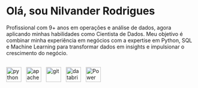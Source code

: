 # Olá, sou Nilvander Rodrigues 

Profissional com 9+ anos em operações e análise de dados, agora aplicando minhas habilidades como Cientista de Dados. Meu objetivo é combinar minha experiência em negócios com a expertise em Python, SQL e Machine Learning para transformar dados em insights e impulsionar o crescimento do negócio.

##

<img align="left" alt="python" title="python" height="40" style="padding-right:10px;" 
  src="https://cdn.jsdelivr.net/gh/devicons/devicon@latest/icons/python/python-original.svg"/>
<img align="left" alt="apache-spark" title="apache-spark" height="40" style="padding-right:10px;" 
  src="https://cdn.jsdelivr.net/gh/devicons/devicon@latest/icons/apachespark/apachespark-original.svg"/>
<img align="left" alt="git" title="git" height="40" style="padding-right:10px;" 
  src="https://cdn.jsdelivr.net/gh/devicons/devicon@latest/icons/git/git-original.svg"/>
<img align="left" alt="databricks" title="databricks" height="40" style="padding-right:10px;" 
  src="https://cdn.simpleicons.org/databricks"/>
<img align="left" alt="Power BI" title="Power BI" height="40" style="padding-right:10px;" 
  src="https://raw.githubusercontent.com/microsoft/PowerBI-Icons/main/PNG/Power-BI.png"/>
